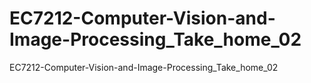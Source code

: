 # EC7212-Computer-Vision-and-Image-Processing_Take_home_02
EC7212-Computer-Vision-and-Image-Processing_Take_home_02
